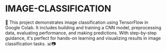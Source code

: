 # IMAGE-CLASSIFICATION
🚀 This project demonstrates image classification using TensorFlow in Google Colab. It includes building and training a CNN model, preprocessing data, evaluating performance, and making predictions. With step-by-step guidance, it's perfect for hands-on learning and visualizing results in image classification tasks. 📊📷
